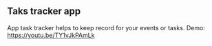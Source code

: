 ## Taks tracker app

App task tracker helps to keep record for your events or tasks.
Demo: https://youtu.be/TY1vJkPAmLk
